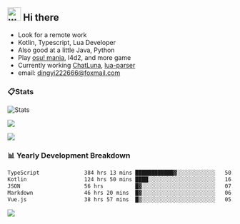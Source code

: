## <img alt="wave" src="https://raw.githubusercontent.com/MartinHeinz/MartinHeinz/master/wave.gif" width="30px"> Hi there

- Look for a remote work
- Kotlin, Typescript, Lua Developer
- Also good at a little Java, Python
- Play [osu! mania](https://osu.ppy.sh/users/29808669), l4d2, and more game
- Currently working [ChatLuna](https://github.com/ChatLunaLab), [lua-parser](https://github.com/dingyi222666/lua-parser)
- email: [dingyi222666@foxmail.com](mailto:dingyi222666@foxmail.com)

### 📋Stats

![Stats](https://github-readme-stats.vercel.app/api?username=dingyi222666&show_icons=true&icon_color=47A69E&title_color=47A69E&count_private=true)    

![](https://api.githubtrends.io/user/svg/dingyi222666/langs?time_range=one_year&include_private=True&loc_metric=changed&theme=classic)

![](http://github-profile-summary-cards.vercel.app/api/cards/productive-time?username=dingyi222666&theme=nord_dark&utcOffset=8)

### 📊 Yearly Development Breakdown

<!--START_SECTION:waka-->

```txt
TypeScript              384 hrs 13 mins ████████████▓░░░░░░░░░░░░   50.19 %
Kotlin                  124 hrs 50 mins ████░░░░░░░░░░░░░░░░░░░░░   16.31 %
JSON                    56 hrs          █▓░░░░░░░░░░░░░░░░░░░░░░░   07.32 %
Markdown                46 hrs 20 mins  █▓░░░░░░░░░░░░░░░░░░░░░░░   06.05 %
Vue.js                  38 hrs 57 mins  █▒░░░░░░░░░░░░░░░░░░░░░░░   05.09 %
```

<!--END_SECTION:waka-->

![](https://komarev.com/ghpvc/?username=dingyi222666)
